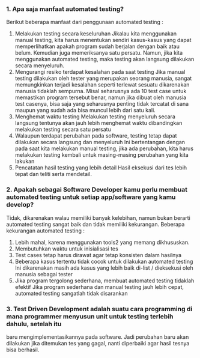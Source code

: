 ### 1. Apa saja manfaat automated testing?
Berikut beberapa manfaat dari penggunaan automated testing :
1) Melakukan testing secara keseluruhan
Jikalau kita menggunakan manual testing, kita harus menentukan sendiri kasus-kasus yang dapat memperlihatkan apakah program sudah 
berjalan dengan baik atau belum. Kemudian juga memeriksanya satu persatu. Namun, jika kita menggunakan automated testing, maka
testing akan langsung dilakukan secara menyeluruh.
2) Mengurangi resiko terdapat kesalahan pada saat testing
Jika manual testing dilakukan oleh tester yang merupakan seorang manusia, sangat memungkinkan terjadi kesalahan seperti terlewat
sesuatu dikarenakan manusia tidaklah sempurna. Misal seharusnya ada 10 test case untuk memastikan program tersebut benar, namun
jika dibuat oleh manusia test casenya, bisa saja yang seharusnya penting tidak tercatat di sana maupun yang sudah ada bisa 
muncul lebih dari satu kali. 
3) Menghemat waktu testing
Melakukan testing menyeluruh secara langsung tentunya akan jauh lebih menghemat waktu dibandingkan melakukan testing secara 
satu persatu
4) Walaupun terdapat perubahan pada software, testing tetap dapat dilakukan secara langsung dan menyeluruh
Ini bertentangan dengan pada saat kita melakukan manual testing, jika ada perubahan, kita harus melakukan testing kembali untuk 
masing-masing perubahan yang kita lakukan
5) Pencatatan hasil testing yang lebih detail
Hasil eksekusi dari tes lebih tepat dan teliti serta mendetail.

### 2. Apakah sebagai Software Developer kamu perlu membuat automated testing untuk setiap app/software yang kamu develop?
Tidak, dikarenakan walau memiliki banyak kelebihan, namun bukan berarti automated testing sangat baik dan tidak memiliki kekurangan.
Beberapa kekurangan automated testing : 
1) Lebih mahal, karena menggunakan tools2 yang memang dikhususkan. 
2) Membutuhkan waktu untuk inisialisasi tes
3) Test cases tetap harus dirawat agar tetap konsisten dalam hasilnya
4) Beberapa kasus tertentu tidak cocok untuk dilakukan automated testing
Ini dikarenakan masih ada kasus yang lebih baik di-list / dieksekusi oleh manusia sebagai tester
5) Jika program tergolong sederhana, membuat automated testing tidaklah efektif
Jika program sederhana dan manual testing jauh lebih cepat, automated testing sangatlah tidak disarankan

### 3. Test Driven Development adalah suatu cara programming di mana programmer menyusun unit untuk testing terlebih dahulu, setelah itu
baru mengimplementasikannya pada software. 
Jadi perubahan baru akan dilakukan jika ditemukan tes yang gagal, nanti diperbaiki agar hasil tesnya bisa berhasil.
